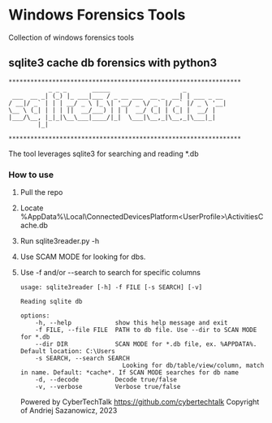 # Windows Forensics Tools

Collection of windows forensics tools

## sqlite3 cache db forensics with python3

````
****************************************************************
           _ _ _       _____                    _           
 ___  __ _| (_) |_ ___|___ / _ __ ___  __ _  __| | ___ _ __ 
/ __|/ _` | | | __/ _ \ |_ \| '__/ _ \/ _` |/ _` |/ _ \ '__|
\__ \ (_| | | | ||  __/___) | | |  __/ (_| | (_| |  __/ |   
|___/\__, |_|_|\__\___|____/|_|  \___|\__,_|\__,_|\___|_|   
        |_|                                                 

****************************************************************
````
The tool leverages sqlite3 for searching and reading *.db

### How to use

1. Pull the repo
2. Locate %AppData%\Local\ConnectedDevicesPlatform\<UserProfile>\ActivitiesCache.db
3. Run sqlite3reader.py -h
4. Use SCAM MODE for looking for dbs. 
5. Use -f and/or --search to search for specific columns

    ````
    usage: sqlite3reader [-h] -f FILE [-s SEARCH] [-v]

    Reading sqlite db

    options:
        -h, --help            show this help message and exit
        -f FILE, --file FILE  PATH to db file. Use --dir to SCAN MODE for *.db
        --dir DIR             SCAN MODE for *.db file, ex. %APPDATA%. Default location: C:\Users
        -s SEARCH, --search SEARCH
                                Looking for db/table/view/column, match in name. Default: *cache*. If SCAN MODE searches for db name
        -d, --decode          Decode true/false
        -v, --verbose         Verbose true/false
    ````
    Powered by CyberTechTalk https://github.com/cybertechtalk
    Copyright of Andriej Sazanowicz, 2023
